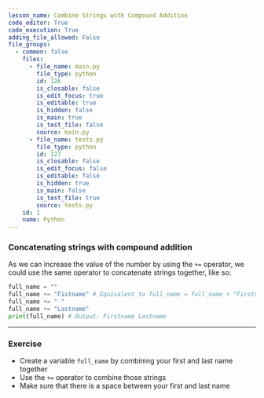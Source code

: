 ```yaml
---
lesson_name: Combine Strings with Compound Addition
code_editor: True
code_execution: True
adding_file_allowed: False
file_groups:
  - common: false
    files:
      - file_name: main.py
        file_type: python
        id: 126
        is_closable: false
        is_edit_focus: true
        is_editable: true
        is_hidden: false
        is_main: true
        is_test_file: false
        source: main.py
      - file_name: tests.py
        file_type: python
        id: 127
        is_closable: false
        is_edit_focus: false
        is_editable: false
        is_hidden: true
        is_main: false
        is_test_file: true
        source: tests.py
    id: 1
    name: Python
---
```


### Concatenating strings with compound addition

As we can increase the value of the number by using the `+=` operator, we could use the same operator to concatenate strings together, like so:

```python
full_name = ""
full_name += "Fistname" # Equivalent to full_name = full_name + "Firstname"
full_name += " "
full_name += "Lastname"
print(full_name) # Output: Firstname Lastname
```

---

### Exercise

<ul>
<li id="test-1">Create a variable <code>full_name</code> by combining your first and last name together</li>
<li id="test-2">Use the <code>+=</code> operator to combine those strings</li>
<li id="test-3">Make sure that there is a space between your first and last name</li>
</ul>
